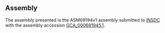 

Assembly
--------

The assembly presented is the ASM69194v1 assembly submitted to
[INSDC](http://www.insdc.org) with the assembly accession
[GCA\_000691945.1](http://www.ebi.ac.uk/ena/data/view/GCA_000691945.1).
